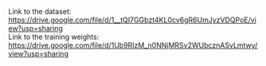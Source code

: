 Link to the dataset: https://drive.google.com/file/d/1__tQI7GGbzt4KL0cv6gR6UmJyzVDQPoE/view?usp=sharing \
Link to the training weights: https://drive.google.com/file/d/1Ub9RIzM_n0NNjMRSv2WUbcznASvLmtwy/view?usp=sharing 
